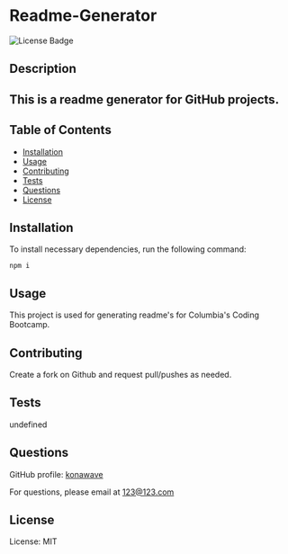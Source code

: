 # Readme-Generator 
  ![License Badge](https://img.shields.io/badge/License-MIT-green)

  ## Description 
  This is a readme generator for GitHub projects.
  ---
  ## Table of Contents

- [Installation](#installation)
- [Usage](#usage)
- [Contributing](#contributing)
- [Tests](#tests)
- [Questions](#questions)
- [License](#license)

## Installation

To install necessary dependencies, run the following command:

```npm i```

## Usage
This project is used for generating readme's for Columbia's Coding Bootcamp.

## Contributing
Create a fork on Github and request pull/pushes as needed.

## Tests
undefined

## Questions
GitHub profile: [konawave](https://github.com/konawave)

For questions, please email at 123@123.com

## License 
  License: MIT

